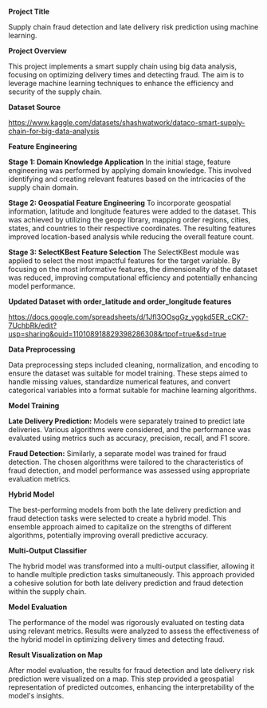 **Project Title**

Supply chain fraud detection and late delivery risk prediction using machine learning.

**Project Overview**

This project implements a smart supply chain using big data analysis, focusing on optimizing delivery times and detecting fraud. The aim is to leverage machine learning techniques to enhance the efficiency and security of the supply chain.

**Dataset Source**

https://www.kaggle.com/datasets/shashwatwork/dataco-smart-supply-chain-for-big-data-analysis

**Feature Engineering**

**Stage 1: Domain Knowledge Application**
In the initial stage, feature engineering was performed by applying domain knowledge. This involved identifying and creating relevant features based on the intricacies of the supply chain domain.

**Stage 2: Geospatial Feature Engineering**
To incorporate geospatial information, latitude and longitude features were added to the dataset. This was achieved by utilizing the geopy library, mapping order regions, cities, states, and countries to their respective coordinates. The resulting features improved location-based analysis while reducing the overall feature count.

**Stage 3: SelectKBest Feature Selection**
The SelectKBest module was applied to select the most impactful features for the target variable. By focusing on the most informative features, the dimensionality of the dataset was reduced, improving computational efficiency and potentially enhancing model performance.

**Updated Dataset with order_latitude and order_longitude features**

https://docs.google.com/spreadsheets/d/1Jfl3OOsgGz_yggkd5ER_cCK7-7UchbRk/edit?usp=sharing&ouid=110108918829398286308&rtpof=true&sd=true

**Data Preprocessing**

Data preprocessing steps included cleaning, normalization, and encoding to ensure the dataset was suitable for model training. These steps aimed to handle missing values, standardize numerical features, and convert categorical variables into a format suitable for machine learning algorithms.

**Model Training**

**Late Delivery Prediction:**
Models were separately trained to predict late deliveries. Various algorithms were considered, and the performance was evaluated using metrics such as accuracy, precision, recall, and F1 score.

**Fraud Detection:**
Similarly, a separate model was trained for fraud detection. The chosen algorithms were tailored to the characteristics of fraud detection, and model performance was assessed using appropriate evaluation metrics.

**Hybrid Model**

The best-performing models from both the late delivery prediction and fraud detection tasks were selected to create a hybrid model. This ensemble approach aimed to capitalize on the strengths of different algorithms, potentially improving overall predictive accuracy.

**Multi-Output Classifier**

The hybrid model was transformed into a multi-output classifier, allowing it to handle multiple prediction tasks simultaneously. This approach provided a cohesive solution for both late delivery prediction and fraud detection within the supply chain.

**Model Evaluation**

The performance of the model was rigorously evaluated on testing data using relevant metrics. Results were analyzed to assess the effectiveness of the hybrid model in optimizing delivery times and detecting fraud.

**Result Visualization on Map**

After model evaluation, the results for fraud detection and late delivery risk prediction were visualized on a map. This step provided a geospatial representation of predicted outcomes, enhancing the interpretability of the model's insights.
